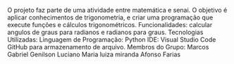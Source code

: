 O projeto faz parte de uma atividade entre matemática e senai. O objetivo é aplicar conhecimentos de trigonometria, e criar uma programação que execute funções e cálculos trigonométricos.
Funcionalidades:
calcular angulos de graus para radianos e radianos para graus.
Tecnologias Utilizadas:
Linguagem de Programação: Python
IDE: Visual Studio Code
GitHub para armazenamento de arquivo.
Membros do Grupo:
Marcos Gabriel
Genilson Luciano
Maria luiza miranda
Afonso Farias























